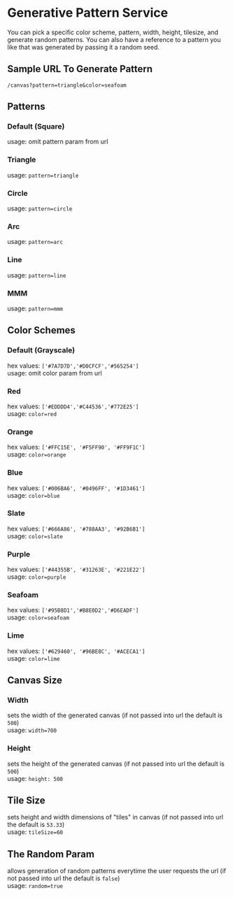 # Generative Pattern Service

You can pick a specific color scheme, pattern, width, height, tilesize, and generate random patterns. You can also have a reference to a pattern you like that was generated by passing it a random seed. 

## Sample URL To Generate Pattern

`/canvas?pattern=triangle&color=seafoam`

## Patterns

### Default (Square)
usage: omit pattern param from url

### Triangle
usage: `pattern=triangle`

### Circle
usage: `pattern=circle`

### Arc
usage: `pattern=arc`

### Line
usage: `pattern=line`

### MMM
usage: `pattern=mmm`

## Color Schemes

### Default (Grayscale)
hex values: `['#7A7D7D','#D0CFCF','#565254']`\
usage: omit color param from url

### Red
hex values: `['#EDDDD4','#C44536','#772E25']`\
usage: `color=red`

### Orange
hex values: `['#FFC15E', '#F5FF90', '#FF9F1C']`\
usage: `color=orange`

### Blue
hex values: `['#006BA6', '#0496FF', '#1D3461']`\
usage: `color=blue`

### Slate
hex values: `['#666A86', '#788AA3', '#92B6B1']`\
usage: `color=slate`

### Purple
hex values: `['#44355B', '#31263E', '#221E22']`\
usage: `color=purple`

### Seafoam
hex values: `['#95B8D1','#B8E0D2','#D6EADF']`\
usage: `color=seafoam`

### Lime
hex values: `['#629460', '#96BE8C', '#ACECA1']`\
usage: `color=lime`

## Canvas Size 

### Width
sets the width of the generated canvas (if not passed into url the default is `500`)\
usage: `width=700`

### Height
sets the height of the generated canvas (if not passed into url the default is `500`)\
usage: `height: 500`

## Tile Size
sets height and width dimensions of "tiles" in canvas (if not passed into url the default is `53.33`)\
usage: `tileSize=60`

## The Random Param 
allows generation of random patterns everytime the user requests the url (if not passed into url the default is `false`)\
usage: `random=true`


